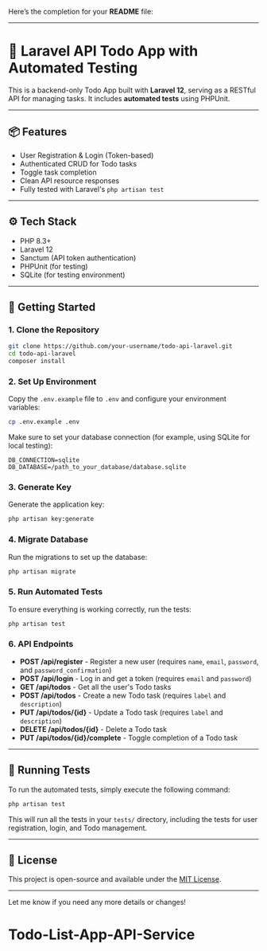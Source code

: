 Here’s the completion for your **README** file:

---

# 📝 Laravel API Todo App with Automated Testing

This is a backend-only Todo App built with **Laravel 12**, serving as a RESTful API for managing tasks. It includes **automated tests** using PHPUnit.

---

## 📦 Features

* User Registration & Login (Token-based)
* Authenticated CRUD for Todo tasks
* Toggle task completion
* Clean API resource responses
* Fully tested with Laravel's `php artisan test`

---

## ⚙️ Tech Stack

* PHP 8.3+
* Laravel 12
* Sanctum (API token authentication)
* PHPUnit (for testing)
* SQLite (for testing environment)

---

## 🚀 Getting Started

### 1. Clone the Repository

```bash
git clone https://github.com/your-username/todo-api-laravel.git
cd todo-api-laravel
composer install
```

### 2. Set Up Environment

Copy the `.env.example` file to `.env` and configure your environment variables:

```bash
cp .env.example .env
```

Make sure to set your database connection (for example, using SQLite for local testing):

```env
DB_CONNECTION=sqlite
DB_DATABASE=/path_to_your_database/database.sqlite
```

### 3. Generate Key

Generate the application key:

```bash
php artisan key:generate
```

### 4. Migrate Database

Run the migrations to set up the database:

```bash
php artisan migrate
```

### 5. Run Automated Tests

To ensure everything is working correctly, run the tests:

```bash
php artisan test
```

### 6. API Endpoints

* **POST /api/register** - Register a new user (requires `name`, `email`, `password`, and `password_confirmation`)
* **POST /api/login** - Log in and get a token (requires `email` and `password`)
* **GET /api/todos** - Get all the user's Todo tasks
* **POST /api/todos** - Create a new Todo task (requires `label` and `description`)
* **PUT /api/todos/{id}** - Update a Todo task (requires `label` and `description`)
* **DELETE /api/todos/{id}** - Delete a Todo task
* **PUT /api/todos/{id}/complete** - Toggle completion of a Todo task

---

## 🧪 Running Tests

To run the automated tests, simply execute the following command:

```bash
php artisan test
```

This will run all the tests in your `tests/` directory, including the tests for user registration, login, and Todo management.

---

## 📄 License

This project is open-source and available under the [MIT License](LICENSE).

---

Let me know if you need any more details or changes!
# Todo-List-App-API-Service
